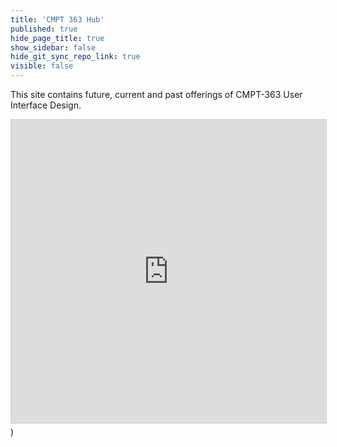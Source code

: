 ```yaml
---
title: 'CMPT 363 Hub'
published: true
hide_page_title: true
show_sidebar: false
hide_git_sync_repo_link: true
visible: false
---
```


This site contains future, current and past offerings of CMPT-363 User Interface Design.

<div class="embed-responsive embed-responsive-4by3"><iframe src="https://demo.hibbittsdesign.org/cmpt-363-hub/192/slides/placeholder" width="595" height="485" frameborder="0" marginwidth="0" marginheight="0" scrolling="no" style="border:1px solid #CCC; border-width:1px; margin-bottom:5px; max-width: 100%;" allowfullscreen> </iframe></div>)  